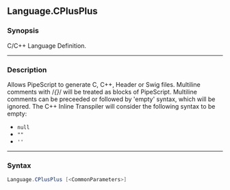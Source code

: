Language.CPlusPlus
------------------




### Synopsis
C/C++ Language Definition.



---


### Description

Allows PipeScript to generate C, C++, Header or Swig files.
Multiline comments with /*{}*/ will be treated as blocks of PipeScript.
Multiline comments can be preceeded or followed by 'empty' syntax, which will be ignored.
The C++ Inline Transpiler will consider the following syntax to be empty:
* ```null```
* ```""```
* ```''```



---


### Syntax
```PowerShell
Language.CPlusPlus [<CommonParameters>]
```
